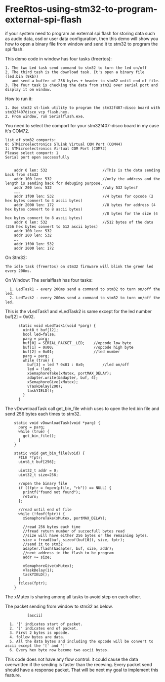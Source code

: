 # FreeRtos-using-stm32-to-program-external-spi-flash
if your system need to program an external spi flash for storing data such as audio data, osd or user data configuration, then this demo will show you how to open a binary file from window and send it to stm32 to program the spi flash.

This demo code in window has four tasks (freertos):
  
    1. The two Led task send command to stm32 to turn the led on/off
    2. The third tash is the download task. It's open a binary file (led.bin (9kb))
       and send a buffer of 256 bytes + header to stm32 until end of file.
    3. The four task is checking the data from stm32 over serial port and display it on window.
    
How to run it:
  
    1. Use stm32 st-link utility to program the stm32f407-disco board with stm32f407disco_vcp_flash.hex.
    2. From window, run Serialflash.exe. 

You need to select the comport for your stm32f407-disco board in my case it's COM72.

    list of stm32 comports:
    0: STMicroelectronics STLink Virtual COM Port (COM44)
    1: STMicroelectronics Virtual COM Port (COM72)
    Please select comport: 1
    Serial port open successfully
    
    
        addr 0 len: 532                         //This is the data sending back from stm32
        addr 100 len: 532                       //only the address and the length is sending back for debuging purpose.
        addr 200 len: 532                       //why 532 bytes?
        …….                                         
        addr 1f00 len: 532                      //4 bytes for opcode (2 hex bytes convert to 4 ascii bytes) 
        addr 2000 len: 172                      //8 bytes for address (4 hex bytes convert to 8 ascii bytes) 
                                                //8 bytes for the size (4 hex bytes convert to 8 ascii bytes)
        addr 0 len: 532                         //512 bytes of the data (256 hex bytes convert to 512 ascii bytes)
        addr 100 len: 532                      
        addr 200 len: 532                       
        ….
        addr 1f00 len: 532
        addr 2000 len: 172

On Stm32:

    The idle task (freertos) on stm32 firmware will blink the green led every 200ms.

On Window:
    The serialflash has four tasks:
      
      1. LedTask1 - every 200ms send a command to stm32 to turn on/off the led.
      2. LedTask2 - every 200ms send a command to stm32 to turn on/off the led.
      
This is the vLedTask1 and vLedTask2 is same except for the led number buf[2] = 0x02.

          static void vLedTask1(void *parg) {
            uint8_t buf[12];
            bool led=false;
            parg = parg;
            buf[0] = SERIAL_PACKET__LED;	//opcode low byte
            buf[1] = 0x00;					//opcode high byte
            buf[2] = 0x01;					//led number
            parg = parg;
            while (true) {
              buf[3] = led ? 0x01 : 0x0;		//led on/off
              led = !led;
              xSemaphoreTake(xMutex, portMAX_DELAY);
              adapter.write(&adapter, buf, 4);
              xSemaphoreGive(xMutex);
              vTaskDelay(200);
              taskYIELD();
            }
          }
  
The vDownloadTask call get_bin_file which uses to open the led.bin file and send 256 bytes each times to stm32. 

        static void vDownloadTask(void *parg) {
          parg = parg;
          while (true) {
            get_bin_file();
          }
        }

        static void get_bin_file(void) {
          FILE *fptr;
          uint8_t buf[256];

          uint32_t addr = 0;
          uint32_t size=256;
          
          //open the binary file
          if ((fptr = fopen(pfile, "rb")) == NULL) { 
            printf("found not found"); 
            return; 
          };

          //read until end of file
          while (!feof(fptr)) {
            xSemaphoreTake(xMutex, portMAX_DELAY);
            
            //read 256 bytes each time
            //fread return number of succecfull bytes read
            //size will have either 256 bytes or the remaining bytes.
            size = fread(buf, sizeof(buf[0]), size, fptr);
            //send it to stm32
            adapter.flash(&adapter, buf, size, addr);
            //next address in the flash to be program
            addr += size;   
            
            xSemaphoreGive(xMutex);
            vTaskDelay(1);
            taskYIELD();
          }
          fclose(fptr);
        }


The xMutex is sharing among all tasks to avoid step on each other.
   
The packet sending from window to stm32 as below.
     
              [ascii]
    
      1. '[' indicates start of packet.
      2. ']' indicates end of packet.
      3. First 2 bytes is opcode.
      4. follow bytes are data. 
      5. All the data bytes and including the opcode will be convert to ascii except the '[' and ']'
      6. Every hex byte now become two ascii bytes.


This code does not have any flow control. it could cause the data overwritten if the sending is faster than the receving.
Every packet send should have a response packet. That will be next my goal to implement this feature.


